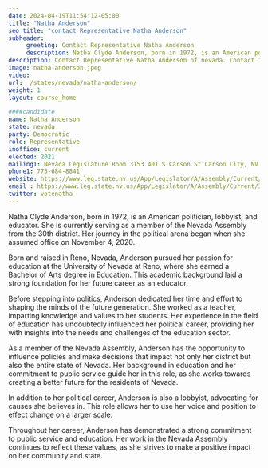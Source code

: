 ```yaml
---
date: 2024-04-19T11:54:12-05:00
title: "Natha Anderson"
seo_title: "contact Representative Natha Anderson"
subheader:
     greeting: Contact Representative Natha Anderson
     description: Natha Clyde Anderson, born in 1972, is an American politician, lobbyist, and educator. She is currently serving as a member of the Nevada Assembly from the 30th district. Her journey in the political arena began when she assumed office on November 4, 2020.
description: Contact Representative Natha Anderson of nevada. Contact information for Natha Anderson includes email address, phone number, and mailing address.
image: natha-anderson.jpeg
video:
url:  /states/nevada/natha-anderson/
weight: 1
layout: course_home

####candidate
name: Natha Anderson
state: nevada
party: Democratic
role: Representative
inoffice: current
elected: 2021
mailing1: Nevada Legislature Room 3153 401 S Carson St Carson City, NV 89701-4747
phone1: 775-684-8841
website: https://www.leg.state.nv.us/App/Legislator/A/Assembly/Current/30/
email : https://www.leg.state.nv.us/App/Legislator/A/Assembly/Current/30/
twitter: votenatha
---
```



Natha Clyde Anderson, born in 1972, is an American politician, lobbyist, and educator. She is currently serving as a member of the Nevada Assembly from the 30th district. Her journey in the political arena began when she assumed office on November 4, 2020.

Born and raised in Reno, Nevada, Anderson pursued her passion for education at the University of Nevada at Reno, where she earned a Bachelor of Arts degree in Education. This academic background laid a strong foundation for her future career as an educator.

Before stepping into politics, Anderson dedicated her time and effort to shaping the minds of the future generation. She worked as a teacher, imparting knowledge and values to her students. Her experience in the field of education has undoubtedly influenced her political career, providing her with insights into the needs and challenges of the education sector.

As a member of the Nevada Assembly, Anderson has the opportunity to influence policies and make decisions that impact not only her district but also the entire state of Nevada. Her background in education and her commitment to public service guide her in this role, as she works towards creating a better future for the residents of Nevada.

In addition to her political career, Anderson is also a lobbyist, advocating for causes she believes in. This role allows her to use her voice and position to effect change on a larger scale.

Throughout her career, Anderson has demonstrated a strong commitment to public service and education. Her work in the Nevada Assembly continues to reflect these values, as she strives to make a positive impact on her community and state.
